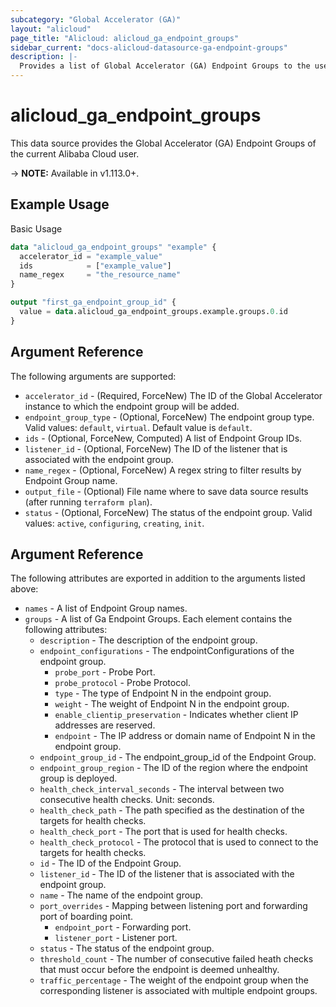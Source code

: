 ```yaml
---
subcategory: "Global Accelerator (GA)"
layout: "alicloud"
page_title: "Alicloud: alicloud_ga_endpoint_groups"
sidebar_current: "docs-alicloud-datasource-ga-endpoint-groups"
description: |-
  Provides a list of Global Accelerator (GA) Endpoint Groups to the user.
---
```


# alicloud\_ga\_endpoint\_groups

This data source provides the Global Accelerator (GA) Endpoint Groups of the current Alibaba Cloud user.

-> **NOTE:** Available in v1.113.0+.

## Example Usage

Basic Usage

```terraform
data "alicloud_ga_endpoint_groups" "example" {
  accelerator_id = "example_value"
  ids            = ["example_value"]
  name_regex     = "the_resource_name"
}

output "first_ga_endpoint_group_id" {
  value = data.alicloud_ga_endpoint_groups.example.groups.0.id
}
```

## Argument Reference

The following arguments are supported:

* `accelerator_id` - (Required, ForceNew) The ID of the Global Accelerator instance to which the endpoint group will be added.
* `endpoint_group_type` - (Optional, ForceNew) The endpoint group type. Valid values: `default`, `virtual`. Default value is `default`.
* `ids` - (Optional, ForceNew, Computed)  A list of Endpoint Group IDs.
* `listener_id` - (Optional, ForceNew) The ID of the listener that is associated with the endpoint group.
* `name_regex` - (Optional, ForceNew) A regex string to filter results by Endpoint Group name.
* `output_file` - (Optional) File name where to save data source results (after running `terraform plan`).
* `status` - (Optional, ForceNew) The status of the endpoint group. Valid values: `active`, `configuring`, `creating`, `init`.

## Argument Reference

The following attributes are exported in addition to the arguments listed above:

* `names` - A list of Endpoint Group names.
* `groups` - A list of Ga Endpoint Groups. Each element contains the following attributes:
	* `description` - The description of the endpoint group.
	* `endpoint_configurations` - The endpointConfigurations of the endpoint group.
		* `probe_port` - Probe Port.
		* `probe_protocol` - Probe Protocol.
		* `type` - The type of Endpoint N in the endpoint group.
		* `weight` - The weight of Endpoint N in the endpoint group.
		* `enable_clientip_preservation` - Indicates whether client IP addresses are reserved.
		* `endpoint` - The IP address or domain name of Endpoint N in the endpoint group.
	* `endpoint_group_id` - The endpoint_group_id of the Endpoint Group.
	* `endpoint_group_region` - The ID of the region where the endpoint group is deployed.
	* `health_check_interval_seconds` - The interval between two consecutive health checks. Unit: seconds.
	* `health_check_path` - The path specified as the destination of the targets for health checks.
	* `health_check_port` - The port that is used for health checks.
	* `health_check_protocol` - The protocol that is used to connect to the targets for health checks.
	* `id` - The ID of the Endpoint Group.
	* `listener_id` - The ID of the listener that is associated with the endpoint group.
	* `name` - The name of the endpoint group.
	* `port_overrides` - Mapping between listening port and forwarding port of boarding point.
		* `endpoint_port` - Forwarding port.
		* `listener_port` - Listener port.
	* `status` - The status of the endpoint group.
	* `threshold_count` - The number of consecutive failed heath checks that must occur before the endpoint is deemed unhealthy.
	* `traffic_percentage` - The weight of the endpoint group when the corresponding listener is associated with multiple endpoint groups.
